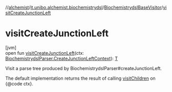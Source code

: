 //[alchemist](../../../index.md)/[it.unibo.alchemist.biochemistrydsl](../index.md)/[BiochemistrydslBaseVisitor](index.md)/[visitCreateJunctionLeft](visit-create-junction-left.md)

# visitCreateJunctionLeft

[jvm]\
open fun [visitCreateJunctionLeft](visit-create-junction-left.md)(ctx: [BiochemistrydslParser.CreateJunctionLeftContext](../-biochemistrydsl-parser/-create-junction-left-context/index.md)): [T](../../it.unibo.alchemist.model.implementations.conditions/-neighborhood-present/index.md)

Visit a parse tree produced by BiochemistrydslParser#createJunctionLeft. 

The default implementation returns the result of calling [visitChildren](index.md#668592954%2FFunctions%2F-267951372) on {@code ctx}.
